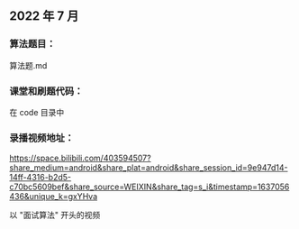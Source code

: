 ## 2022 年 7 月

### 算法题目：

算法题.md

### 课堂和刷题代码：

在 code 目录中

### 录播视频地址：

https://space.bilibili.com/403594507?share_medium=android&share_plat=android&share_session_id=9e947d14-14ff-4316-b2d5-c70bc5609bef&share_source=WEIXIN&share_tag=s_i&timestamp=1637056436&unique_k=gxYHva

以 "面试算法" 开头的视频
